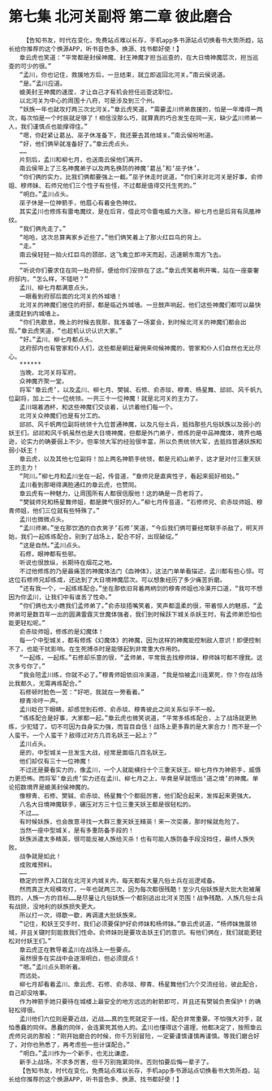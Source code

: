 # 第七集 北河关副将 第二章 彼此磨合
        【告知书友，时代在变化，免费站点难以长存，手机app多书源站点切换看书大势所趋，站长给你推荐的这个换源APP，听书音色多、换源、找书都好使！】
       章云虎也笑道：“平常都是封侯神魔、封王神魔才担当巡查的，在大日境神魔层次，担当巡查的可少的很。”
       “孟川，你也记住，救援地方后，一旦结束，就立即返回北河关。”南云侯说道。
       “是。”孟川应道。
       媲美封王神魔的速度，才让自己才有机会担任巡查这职位。
       以北河关为中心的周围十八府，可是涉及到三个州。
       “妖族一年也就攻打两三次北河关。”章云虎笑道，“需要孟川师弟救援的，怕是一年难得一两次，每次怕是一个时辰就足够了！相信没那么巧，就算真的巧合发生在同一天，缺少孟川师弟一人，我们谨慎点也能撑得住。”
       “嗯，你赶紧让葛丛、巫子休准备下，我还要去其他城关。”南云侯吩咐道。
       “好，他们俩早就准备好了。”章云虎点头。
       ……
       片刻后，孟川和柳七月，也送南云侯他们离开。
       南云侯带上了三名神魔弟子以及两名换防的神魔‘葛丛’和‘巫子休’。
       “你们俩的实力，比我们俩都要强上一截。”巫子休走时说道，“你们来对北河关是好事，俞师姐、穆师妹、石师兄他们三个性子有些怪，不过都是值得交托生死的。”
       “明白。”孟川点头。
       巫子休是一位神箭手，他眉心有着金色神纹。
       其实孟川也修炼有雷电魔纹，是在后背，借此可令雷电威力大涨。柳七月也是后背有凤凰神纹。
       “我们俩先走了。”
       “哈哈，这次总算离家乡近些了。”他们俩笑着上了那火红巨鸟的背上。
       “走。”
       南云侯轻轻一拍火红巨鸟的颈部，这飞禽立即冲天而起，迅速朝东南方飞去。
       ……
       “听说你们要求住在同一处府邸，便给你们安排在了这。”章云虎笑着咧开嘴，站在一座豪奢府邸内，“怎么样，不错吧？”
       孟川、柳七月都满意点头。
       一眼看到府邸后面的北河关的外城墙！
       北河关的神魔们居住的府邸，都是临近外城墙。一旦鼓声响起，他们这些神魔们都可以最快速度赶到内城墙上。
       “你们先歇息，晚上的时候去我那，我准备了一场宴会，到时候北河关的神魔们都会出现。”章云虎笑道，“也趁机认识认识大家。”
       “好。”孟川、柳七月都点头。
       这府邸内也有管家和仆人们，这些都是朝廷雇佣来伺候神魔的，管家和仆人们自然也无比尽心。
       ******
       当晚，北河关将军府。
       众神魔齐聚一堂。
       将军‘章云虎’，以及孟川、柳七月、樊铖、石修、俞赤琰、穆青、杨星舞、邱祁、风千帆九位副将，加上二十一位统领。一共三十一位神魔！就是北河关的主力了。
       孟川端着酒杯，和这些神魔们交谈着，认识着他们每一个。
       北河关众神魔们也是有分工的。
       邱祁、风千帆两位副将统领十九位普通神魔，以及凡俗士兵，抵挡那些凡俗妖族以及弱小的妖王们。邱祁和风千帆虽然也是大日境神魔，但都是外门弟子，修炼的是中品神魔体，境界也略逊，论实力的确要弱上不少。但率领大军的经验很丰富，所以负责统领大军，去抵挡普通妖族和弱小妖王！
       章云虎，以及其他七位副将！加上两名神箭手统领，都是元初山弟子，这才是对付三重天妖王的主力！
       “阿川。”柳七月和孟川坐在一起，传音道，“章师兄是直爽性子，看起来挺好相处。”
       孟川看到那喝得满脸通红的章云虎，也赞同。
       章云虎有一种魅力，让周围所有人都很信服他！这的确是一员老将了。
       “樊铖师兄和杨星舞师姐，都是脾气很好的人。”柳七月传音道，“石修师兄、俞赤琰师姐、穆青师姐，他们三位就有些特殊了。”
       孟川也微微点头。
       “孟川师弟。”坐在那饮酒的白衣男子‘石修’笑道，“今后我们俩可要经常联手杀敌了，明天开始，我们一起练练配合。别到了战场上，配合不好，出现破绽。”
       “这是自然。”孟川点头。
       石修，眼神都有些邪。
       听说也很放纵，长期待在烟花之地。
       不过他修炼的乃是最痛苦的神魔体法门《血神体》，这法门单单看描述，孟川都有些心惊。可这位石修师兄却练成，还达到了大日境神魔层次。可以想象经历了多少痛苦折磨。
       “还有我一个，一起练练配合。”坐在那依旧背着两柄剑的穆青师姐也冷漠开口道，“我可不想因为你孟川，让我们中有谁丢了性命。”
       “你们俩也太小瞧我们孟师弟了。”俞赤琰捂嘴笑着，笑声都温柔的很，带着惊人的魅惑，“孟师弟可是数百年一出的圆满雷霆灭世魔体强者，我们到时候跃下城关杀妖王时，有孟师弟恐怕也能更轻松呢。”
       俞赤琰师姐，修炼的是幻魔体！
       每一个中型城关，都有修炼《幻魔体》的神魔，因为这样的神魔能控制敌人意识！即便控制不了，也能干扰影响。在生死搏杀时是能够起到非常重大作用的。
       “一起练，一起练。”石修却乐意的很，“孟师弟，平常我去找穆师妹，穆师妹可都不理我。这次多亏你了。”
       “我会陪孟川练，你就不必了。”穆青师姐依旧冷漠道，“我是怕被孟川连累死，你？你在战场比我都久，无需再练配合。”
       石修顿时脸色一苦：“好吧，我就在一旁看着。”
       穆青冷哼一声。
       孟川眨巴下眼睛，却感觉到石修、俞赤琰、穆青彼此之间关系似乎不一般。
       “练练配合是好事，大家都一起。”章云虎也微笑说道，“平常多练练配合，上了战场就更熟练，少犯错了。切不可因为自身实力强，而盲目自信！战场上更多靠的是大家合力！而不是一个人蛮干。一个人蛮干？敌得过对方几百名妖王一起上？”
       孟川点头。
       是的，中型城关一旦发生大战，经常是面临几百名妖王。
       他们却仅有三十一位神魔！
       不过还是要看实力的，像孟川，一个人就能横扫十个三重天妖王。柳七月作为神箭手，威慑力更恐怖。而将军‘章云虎’实力还在孟川、柳七月之上，毕竟是早就悟出‘道之境’的神魔。单论招数境界是媲美封侯神魔的。
       像穆青、石修、樊铖、俞赤琰、杨星舞个个都挺厉害，他们配合起来，发挥起来更强大。
       八名大日境神魔联手，碾压对方三十位三重天妖王都是很轻松的。
       不过……
       有时候妖族，也会故意寻找一大群三重天妖王精英！来一次突袭，那时候就危险了。
       当然一座中型城关，是有多重防备手段的！
       妖族派遣太多精英，很可能反被人族给灭杀！也有可能人族防备手段没挡住，最终人族失败。
       战争就是如此！
       成败难预料。
       ……
       稳定的世界入口就在北河关内城关内，每天都有大量凡俗士兵在巡逻戒备。
       然而真正大规模攻打，一年也就两三次，因为每次都很残酷！至少凡俗妖族是大批大批被屠戮的，人族一方的目标……是尽量让凡俗妖族一个都别逃出北河关范围！战争残酷，人族凡俗士兵有战损，没地利的妖族损失更大。
       所以打一次，得歇一歇，再调遣大批妖族来。
       “记住，和妖王交手时，我们必须要保护好俞师妹和杨师妹。”章云虎说道，“杨师妹施展领域，并且关键时刻能救我们性命。俞师妹则是要攻击妖王们的意识。有他们俩在，我们就能更轻松对付妖王们。”
       章云虎正在教导着孟川在战场上一些要点。
       虽然很多在实战中会逐渐明白，但必须提点！
       “嗯。”孟川点头聆听着。
       而远处。
       柳七月却看着孟川、章云虎、石修、俞赤琰、穆青、杨星舞他们六个交流经验，彼此配合，自己却没啥事。
       作为神箭手她只要待在城楼上最安全的地方远远的射箭即可，并且还有樊铖负责保护！的确轻松得很。
       孟川他们六位则是要近战，近战……真的生死就定于一线，配合非常重要。不怕强大对手，就怕愚蠢的同伴。愚蠢的同伴，会连累死其他人的。孟川也懂得这个道理，他都决定了，按照章云虎师兄说的那般：“刚开始磨合的时候，你千万别冒险，一定要谨慎谨慎再谨慎。等我们磨合好了，对你也熟悉了，再考虑些一些计谋配合。”
       “明白。”孟川作为一个新手，也无比谦虚。
       新手上战场，不求多厉害，但千万别拖累同伴。否则怕要后悔一辈子了。
       【告知书友，时代在变化，免费站点难以长存，手机app多书源站点切换看书大势所趋，站长给你推荐的这个换源APP，听书音色多、换源、找书都好使！】